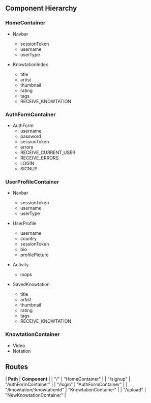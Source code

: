 ## Component Hierarchy

### HomeContainer
  * Navbar
    * sessionToken
    * username
    * userType

  * KnowtationIndex
    * title
    * artist
    * thumbnail
    * rating
    * tags
    * RECEIVE_KNOWTATION

### AuthFormContainer
  * AuthForm
    * username
    * password
    * sessionToken
    * errors
    * RECEIVE_CURRENT_USER
    * RECEIVE_ERRORS
    * LOGIN
    * SIGNUP

### UserProfileContainer
  * Navbar
    * sessionToken
    * username
    * userType

  * UserProfile
    * username
    * country
    * sessionToken
    * bio
    * profilePicture

  * Activity
    * loops

  * SavedKnowtation
    * title
    * artist
    * thumbnail
    * rating
    * tags
    * RECEIVE_KNOWTATION

### KnowtationContainer
  * Video
  * Notation

## Routes
| **Path**                    | **Component**             |
| "/"                         | "HomeContainer"           |
| "/signup"                   | "AuthFormContainer"       |
| "/login"                    | "AuthFormContainer"       |
| "/knowtation/:knowtationId" | "KnowtationContainer"     |
| "/upload"                   | "NewKnowtationContainer"  |
